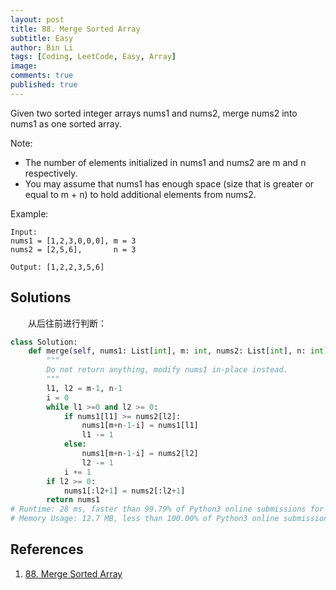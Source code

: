 ```yaml
---
layout: post
title: 88. Merge Sorted Array
subtitle: Easy
author: Bin Li
tags: [Coding, LeetCode, Easy, Array]
image: 
comments: true
published: true
---
```


Given two sorted integer arrays nums1 and nums2, merge nums2 into nums1 as one sorted array.

Note:

* The number of elements initialized in nums1 and nums2 are m and n respectively.
* You may assume that nums1 has enough space (size that is greater or equal to m + n) to hold additional elements from nums2.

Example:
```
Input:
nums1 = [1,2,3,0,0,0], m = 3
nums2 = [2,5,6],       n = 3

Output: [1,2,2,3,5,6]
```

## Solutions
　　从后往前进行判断：


```python
class Solution:
    def merge(self, nums1: List[int], m: int, nums2: List[int], n: int) -> None:
        """
        Do not return anything, modify nums1 in-place instead.
        """
        l1, l2 = m-1, n-1
        i = 0
        while l1 >=0 and l2 >= 0:
            if nums1[l1] >= nums2[l2]:
                nums1[m+n-1-i] = nums1[l1]
                l1 -= 1
            else:
                nums1[m+n-1-i] = nums2[l2]
                l2 -= 1
            i += 1
        if l2 >= 0:
            nums1[:l2+1] = nums2[:l2+1]
        return nums1
# Runtime: 28 ms, faster than 99.79% of Python3 online submissions for Merge Sorted Array.
# Memory Usage: 12.7 MB, less than 100.00% of Python3 online submissions for Merge Sorted Array.
```

## References
1. [88. Merge Sorted Array](https://leetcode.com/problems/merge-sorted-array/)